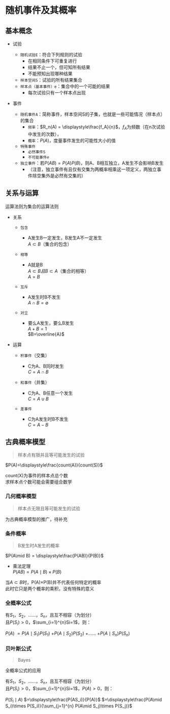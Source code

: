 ---
---

# 随机事件及其概率

## 基本概念

+ 试验
  + `随机试验E`：符合下列规则的试验
    + 在相同条件下可重复进行
    + 结果不止一个，但可知所有结果
    + 不能预知出现哪种结果
  + `样本空间S`：试验的所有结果集合
  + `样本点（基本事件）e`：集合中的一个可能的结果
    + 每次试验只有一个样本点出现

+ 事件
  + `随机事件A`：简称事件，样本空间S的子集，也就是一些可能情况（样本点）的集合
    + `频率`：$R_n(A) = \displaystyle\frac{f_A}{n}$，$f_A$为频数（在n次试验中发生的次数），
    + `概率`：$P(A)$，度量事件发生的可能性大小的值
  + `特殊事件`
    + `必然事件S`
    + `不可能事件∅`
  + `独立事件`：若$P(AB)=P(A)P(B)$，则A、B相互独立，A发生不会影响B发生
    + （注意，独立事件有且仅有交集为两概率相乘这一项定义，两独立事件除空集外是必然有交集的）

## 关系与运算

运算法则为集合的运算法则

+ 关系
  + `包含`
    + A发生B一定发生，B发生A不一定发生\
    $A\subset B$（集合的包含）

  + `相等`
    + A就是B\
    $A\subset B 且 B\subset A$（集合的相等）\
    $A = B$
  
  + `互斥`
    + A发生时B不发生\
    $A\cap B = \emptyset$
  
  + `对立`
    + 要么A发生，要么B发生\
    $A+B=1$\
    $B=\overline{A}$
  
+ 运算
  + `积事件`（交集）
    + C为A、B同时发生\
    $C = A\cap B$
  
  + `和事件`（并集）
    + C为A、B任意一个发生\
    $C = A\cup B$
  
  + `差事件`
    + C为A发生时B不发生\
    $C = A-B$

## 古典概率模型

>样本点有限并且等可能发生的试验

$P(A)=\displaystyle\frac{count(A)}{count(S)}$

count(X)为事件的样本点总个数\
求样本点个数可能会需要组合数学

### 几何概率模型

>样本点无限且等可能发生的试验

为古典概率模型的推广，待补充

### 条件概率

>B发生时A发生的概率

$P(A\mid B) = \displaystyle\frac{P(AB)}{P(B)}$

+ 乘法定理\
$P(AB) = P(A\mid B)\times P(B)$

当$A\subset B$时，P(A)$\times$P(B)并不代表任何特定的概率\
此时它只是两个概率的乘积，没有特殊的意义

### 全概率公式

有$S_1$，$S_2$，……，$S_n$，且互不相容（为划分）\
且$P(S_i)>0$，$\sum_{i=1}^{n}Si=1$，则：

$P(A)$
$=P(A\mid S_1)P(S_1)$
$+P(A\mid S_2)P(S_2)$
$+……$
$+P(A\mid S_n)P(S_n)$

### 贝叶斯公式

>Bayes

全概率公式的应用

有$S_1$，$S_2$，……，$S_n$，且互不相容（为划分）\
且$P(S_i)>0$，$\sum_{i=1}^{n}Si=1$，$P(A)>0$，则：

$P(S_i\mid A)$
$=\displaystyle\frac{P(AS_i)}{P(A)}$
$=\displaystyle\frac{P(A\mid S_i)\times P(S_i)}{\sum_{j=1}^{n} P(A\mid S_j)\times P(S_j)}$
